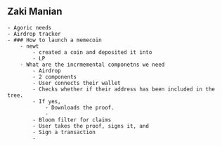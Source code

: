 ## Zaki Manian
	- Agoric needs
	- Airdrop tracker
	- ### How to launch a memecoin
		- newt
			- created a coin and deposited it into
			- LP
		- What are the incrmemental componetns we need
			- Airdrop
			- 2 components
			- User connects their wallet
			- Checks whether if their address has been included in the tree.
			- If yes,
				- Downloads the proof.
				-
			- Bloom filter for claims
			- User takes the proof, signs it, and
			- Sign a transaction
			-